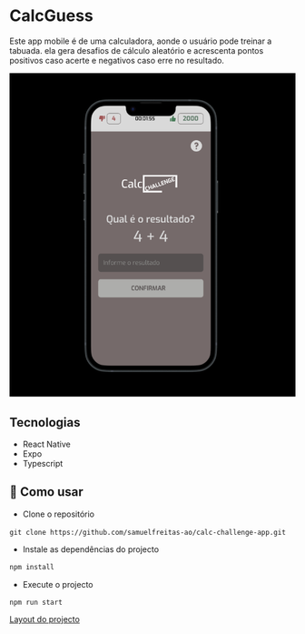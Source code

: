 # CalcGuess

<p>
  Este app mobile é de uma calculadora, aonde o usuário pode treinar a tabuada. ela gera desafios de cálculo aleatório e acrescenta pontos positivos caso acerte e negativos caso erre no resultado.
</p>
<center>
  <img src="./.github/preview.png" width='800'/>
</center>

## Tecnologias

- React Native
- Expo
- Typescript

## 🚀 Como usar

- Clone o repositório

`git clone https://github.com/samuelfreitas-ao/calc-challenge-app.git`

- Instale as dependências do projecto

```java
npm install
```

- Execute o projecto

```java
npm run start
```

[Layout do projecto](https://www.figma.com/file/XfpDaTpOYz9CcCWmNnQ0cs/Calc-Challenge?node-id=0%3A1&t=9aXlaxuU12LW8IkH-1)
